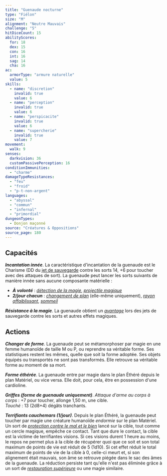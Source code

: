 ```yaml
---
title: "Guenaude nocturne"
type: "Fiélon"
size: "M"
alignment: "Neutre Mauvais"
challenge: "5"
hitDiceCount: 15
abilityScores:
  for: 18
  dex: 15
  con: 16
  int: 16
  sag: 14
  cha: 16
ac:
  armorType: "armure naturelle"
  value: 5
skills:
  - name: "discretion"
    invalid: true
    value: 6
  - name: "perception"
    invalid: true
    value: 6
  - name: "perspicacite"
    invalid: true
    value: 6
  - name: "supercherie"
    invalid: true
    value: 7
movement:
  walk: 9
senses:
  darkvision: 36
  customPassivePerception: 16
conditionImmunities:
  - "charme"
damageTypeResistances:
  - "feu"
  - "froid"
  - "p-t-non-argent"
languages:
  - "abyssal"
  - "commun"
  - "infernal"
  - "primordial"
dungeonTypes:
  - Donjon maçonné
source: "Créatures & Oppositions"
source_page: 180
---
```

## Capacités
_**Incantation innée**_. La caractéristique d'incantation de la guenaude est le Charisme (DD du [jet de sauvegarde](/utiliser-les-caracteristiques/#jets-de-sauvegarde) contre les sorts 14, +6 pour toucher avec des attaques de sort). La guenaude peut lancer les sorts suivants de manière innée sans aucune composante matérielle :
* _**À volonté**_ : [_détection de la magie_](/grimoire/detection-de-la-magie/), [_projectile magique_](/grimoire/projectile-magique/)
* _**2/jour chacun**_ : [_changement de plan_](/grimoire/changement-de-plan/) (elle-même uniquement), [_rayon affaiblissant_](/grimoire/rayon-affaiblissant/), [_sommeil_](/grimoire/sommeil/)

_**Résistance à la magie**_. La guenaude obtient un [_avantage_](/utiliser-les-caracteristiques/#avantage-et-desavantage) lors des jets de sauvegarde contre les sorts et autres effets magiques.

## Actions
_**Changer de forme**_. La guenaude peut se métamorphoser par magie en une femme humanoïde de taille M ou P, ou reprendre sa véritable forme. Ses statistiques restent les mêmes, quelle que soit la forme adoptée. Ses objets équipés ou transportés ne sont pas transformés. Elle retrouve sa véritable forme au moment de sa mort.

_**Forme éthérée**_. La guenaude entre par magie dans le plan Éthéré depuis le plan Matériel, ou vice versa. Elle doit, pour cela, être en possession d'une cardioline.

_**Griffes (forme de guenaude uniquement)**_. _Attaque d'arme au corps à corps_ : +7 pour toucher, allonge 1,50 m, une cible.  
_Touché_ : 13 (2d8+4) dégâts tranchants.

_**Terrifiants cauchemars (1/jour)**_. Depuis le plan Éthéré, la guenaude peut toucher par magie une créature humanoïde _endormie_ sur le plan Matériel. Un sort de [_protection contre le mal et le bien_](/grimoire/protection-contre-le-mal-et-le-bien/) lancé sur la cible, tout comme un cercle magique, empêche ce contact. Tant que dure le contact, la cible est la victime de terrifiantes visions. Si ces visions durent 1 heure au moins, le repos ne permet plus à la cible de récupérer quoi que ce soit et son total maximum de points de vie est réduit de 5 (1d10). Si cet effet réduit le total maximum de points de vie de la cible à 0, celle-ci meurt et, si son alignement était mauvais, son âme se retrouve piégée dans le sac des âmes de la guenaude. La réduction persiste tant qu'elle n'est pas éliminée grâce à un sort de [_restauration supérieure_](/grimoire/restauration-superieure/) ou une magie similaire.
